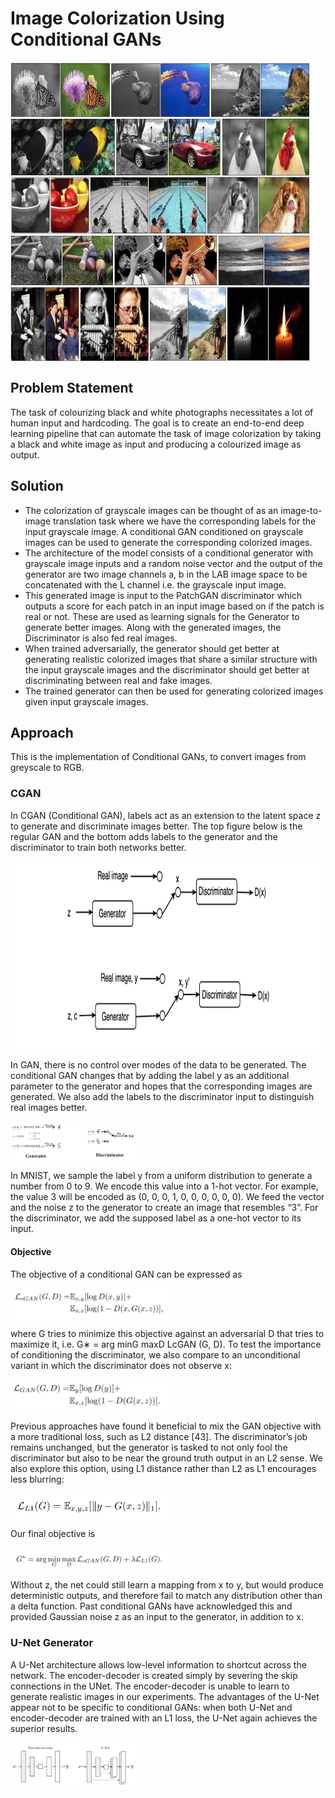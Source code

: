 # Image Colorization Using Conditional GANs

<img src="assets/vlg.jpg" width="480" height="480" align="middle">

## Problem Statement
The task of colourizing black and white photographs necessitates a lot of human input and hardcoding. The goal is to create an end-to-end deep learning pipeline that can automate the task of image colorization by taking a black and white image as input and producing a colourized image as output.

## Solution
* The colorization of grayscale images can be thought of as an image-to-image translation task where we have the corresponding labels for the input grayscale image. A conditional GAN conditioned on grayscale images can be used to generate the corresponding colorized images.
* The architecture of the model consists of a conditional generator with grayscale image inputs and a random noise vector and the output of the generator are two image channels a, b in the LAB image space to be concatenated with the L channel i.e. the grayscale input image.
* This generated image is input to the PatchGAN discriminator which outputs a score for each patch in an input image based on if the patch is real or not. These are used as learning signals for the Generator to generate better images. Along with the generated images, the Discriminator is also fed real images.
* When trained adversarially, the generator should get better at generating realistic colorized images that share a similar structure with the input grayscale images and the discriminator should get better at discriminating between real and fake images.
* The trained generator can then be used for generating colorized images given input grayscale images.

## Approach
This is the implementation of Conditional GANs, to convert images from greyscale to RGB. 

### CGAN
In CGAN (Conditional GAN), labels act as an extension to the latent space z to generate and discriminate images better. The top figure below is the regular GAN and the bottom adds labels to the generator and the discriminator to train both networks better.

<img src="assets/cgan.png" width="600" height="300">

In GAN, there is no control over modes of the data to be generated. The conditional GAN changes that by adding the label y as an additional parameter to the generator and hopes that the corresponding images are generated. We also add the labels to the discriminator input to distinguish real images better.

<img src="assets/cgan_1.jpeg" width="40%" height="40%" align="middle">

In MNIST, we sample the label y from a uniform distribution to generate a number from 0 to 9. We encode this value into a 1-hot vector. For example, the value 3 will be encoded as (0, 0, 0, 1, 0, 0, 0, 0, 0, 0). We feed the vector and the noise z to the generator to create an image that resembles “3”. For the discriminator, we add the supposed label as a one-hot vector to its input.

#### Objective
The objective of a conditional GAN can be expressed as

<img src="assets/obj1.jpg" width="50%" height="10%" align="middle">

where G tries to minimize this objective against an adversarial D that tries to maximize it, i.e. G∗ = arg minG maxD LcGAN (G, D).
To test the importance of conditioning the discriminator, we also compare to an unconditional variant in which the
discriminator does not observe x:

<img src="assets/obj2.jpg" width="50%" height="10%" align="middle">

Previous approaches have found it beneficial to mix the GAN objective with a more traditional loss, such as L2 distance [43]. The discriminator’s job remains unchanged, but the generator is tasked to not only fool the discriminator but also to be near the ground  truth output in an L2 sense. We also explore this option, using L1 distance rather than L2 as L1 encourages less blurring:

<img src="assets/obj3.jpg" width="50%" height="10%" align="middle">

Our final objective is

<img src="assets/obj4.jpg" width="50%" height="10%" align="middle">

Without z, the net could still learn a mapping from x to y, but would produce deterministic outputs, and therefore fail to match any distribution other than a delta function. Past conditional GANs have acknowledged this and provided Gaussian noise z as an input to the generator, in addition to x.

### U-Net Generator
A U-Net architecture allows low-level information to shortcut across the network. The encoder-decoder is created simply by severing the skip connections in the UNet. The encoder-decoder is unable to learn to generate realistic images in our experiments. The advantages of the U-Net appear not to be specific to conditional GANs: when both U-Net and encoder-decoder are trained with an L1 loss, the U-Net again achieves the superior results.

<img src="assets/u-net.jpg" width="40%" height="40%" align="middle">
